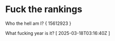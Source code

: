 # Fuck the rankings

Who the hell am I?
{ 15612923 }

What fucking year is it?
[ 2025-03-18T03:16:40Z ]
